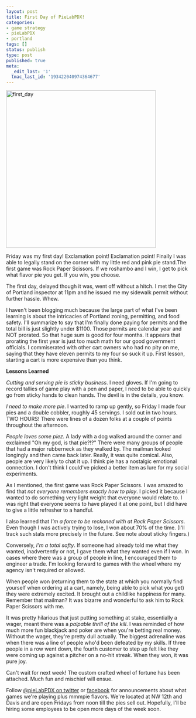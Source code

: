 ```yaml
---
layout: post
title: First Day of PieLabPDX!
categories:
- game strategy
- pieLabPDX
- portland
tags: []
status: publish
type: post
published: true
meta:
  _edit_last: '1'
  tmac_last_id: '193422040974364677'
---
```

<img src="http://skinnywhitegirl.com/blog/wp-content/uploads/2010/08/first_day.jpg" alt="first_day" title="first_day" width="409" height="430" class="aligncenter size-full wp-image-134" />

Friday was my first day! Exclamation point! Exclamation point! Finally I was able to legally stand on the corner with my little red and pink pie stand.The first game was Rock Paper Scissors. If we roshambo and I win, I get to pick what flavor pie you get. If you win, you choose. 

The first day, delayed though it was, went off without a hitch. I met the City of Portland inspector at 11pm and he issued me my sidewalk permit without further hassle. Whew. 

I haven't been blogging much because the large part of what I've been learning is about the intricacies of Portland zoning, permitting, and food safety. I'll summarize to say that I'm finally done paying for permits and the total bill is just slightly under $1100. Those permits are calendar year and NOT prorated. So that huge sum is good for four months. It appears that prorating the first year is just too much math for our good government officials. I commiserated with other cart owners who had no pity on me, saying that they have eleven permits to my four so suck it up. First lesson, starting a cart is more expensive than you think.

<strong>Lessons Learned</strong>

<em>Cutting and serving pie is sticky business</em>. I need gloves. If I'm going to record tallies of game play with a pen and paper, I need to be able to quickly go from sticky hands to clean hands. The devil is in the details, you know.

<em>I need to make more pie</em>. I wanted to ramp up gently, so Friday I made four pies and a double cobbler, roughly 45 servings. I sold out in two hours. TWO HOURS! There were lines of a dozen folks at a couple of points throughout the afternoon. 

<em>People loves some piez.</em> A lady with a dog walked around the corner and exclaimed "Oh my god, is that pie?!?" There were many groups of people that had a major rubberneck as they walked by. The mailman looked longingly and then came back later. Really, it was quite comical. Also, people are very likely to chat it up. I think pie has a nostalgic emotional connection. I don't think I could've picked a better item as lure for my social experiments.

As I mentioned, the first game was Rock Paper Scissors. I was amazed to find that <em>not everyone remembers exactly how to play</em>. I picked it because I wanted to do something very light weight that everyone would relate to. I was right that everyone seems to have played it at one point, but I did have to give a little refresher to a handful. 

I also learned that I<em>'m a force to be reckoned with at Rock Paper Scissors</em>. Even though I was actively trying to lose, I won about 70% of the time. (I'll track such stats more precisely in the future. See note about sticky fingers.)

Conversely, <em>I'm a total softy</em>. If someone had already told me what they wanted, inadvertently or not, I gave them what they wanted even if I won. In cases where there was a group of people in line, I encouraged them to engineer a trade. I'm looking forward to games with the wheel where my agency isn't required or allowed.

When people won (returning them to the state at which you normally find yourself when ordering at a cart, namely, being able to pick what you get) they were extremely excited. It brought out a childlike happiness for many. Remember that mailman? It was bizarre and wonderful to ask him to Rock Paper Scissors with me. 

It was pretty hilarious that just putting something at stake, essentially a wager, meant there was a <em>palpable thrill of the kill</em>. I was reminded of how much more fun blackjack and poker are when you're betting real money. Without the wager, they're pretty dull actually. The biggest adrenaline was when there was a line of people who'd been defeated by my skills. If three people in a row went down, the fourth customer to step up felt like they were coming up against a pitcher on a no-hit streak. When they won, it was pure joy.

Can't wait for next week! The custom crafted wheel of fortune has been attached. Much fun and mischief will ensue.

Follow <a href="http://twitter.com/pieLabPDX">@pieLabPDX on twitter</a> or <a href="http://www.facebook.com/pages/Portland-OR/PieLabPDX/122527544463697?__a=8&">facebook</a> for announcements about what games we're playing plus mmmpie flavors. We're located at NW 12th and Davis and are open Fridays from noon till the pies sell out. Hopefully, I'll be hiring some employees to be open more days of the week soon.
